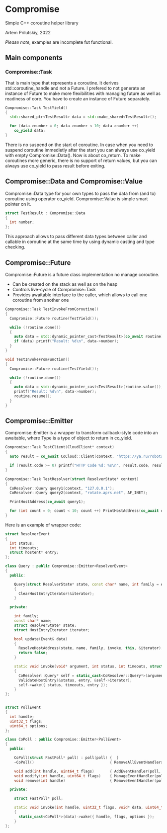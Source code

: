 # Compromise
Simple C++ coroutine helper library

Artem Prilutskiy, 2022

*Please note*, examples are incomplete fut functional.

## Main components

### Compromise::Task

That is main type that represents a coroutine. It derives std::coroutine_handle<Promise> and not a Future.
I prefered to not generate an instance of Future to make more flexibilities with managing future as well as readiness of core.
You have to create an instance of Future separately.

```C++
Compromise::Task TestYield()
{
  std::shared_ptr<TestResult> data = std::make_shared<TestResult>();

  for (data->number = 0; data->number < 10; data->number ++)
    co_yield data;
}

```

There is no suspend on the start of coroutine. In case when you need to suspend coroutine immedietly after the start you can always use co_yield with empty Compromise::Data().
Now is about co_return. To make coroutines more generic, there is no support of return values, but you can always use co_yield to pass result before exiting.


## Compromise::Data and Compromise::Value

Compromise::Data type for your own types to pass the data from (and to) coroutine using operator co_yield. Compromise::Value is simple smart pointer on it.

```C++
struct TestResult : Compromise::Data
{
  int number;
};

```

This approach allows to pass different data types between caller and callable in coroutine at the same time by using dynamic casting and type checking.

## Compromise::Future

Compromise::Future is a future class implementation no manage coroutine.

* Can be created on the stack as well as on the heap
* Controls live-cycle of Compromise::Task
* Provides awaitable interface to the caller, which allows to call one coroutine from another one

```C++
Compromise::Task TestInvokeFromCoroutine()
{
  Compromise::Future routine(TestYield());

  while (!routine.done())
  {
    auto data = std::dynamic_pointer_cast<TestResult>(co_await routine);
    if (data) printf("Result: %d\n", data->number);
  }
}

void TestInvokeFromFunction()
{
  Compromise::Future routine(TestYield());

  while (!routine.done())
  {
    auto data = std::dynamic_pointer_cast<TestResult>(routine.value());
    printf("Result: %d\n", data->number);
    routine.resume();
  }
}

```

## Compromise::Emitter

Compromise::Emitter is a wrapper to transform callback-style code into an awaitable, where Type is a type of object to return in co_yield.

```C++
Compromise::Task TestClient(CloudClient* context)
{
  auto result = co_await CoCloud::Client(context, "https://ya.ru/robots.txt");

  if (result.code >= 0) printf("HTTP Code %d: %s\n", result.code, result.data);
}

Compromise::Task TestResolver(struct ResolverState* context)
{
  CoResolver::Query query1(context, "127.0.0.1");
  CoResolver::Query query2(context, "rotate.aprs.net", AF_INET);

  PrintHostAddress(co_await query1);

  for (int count = 0; count < 10; count ++) PrintHostAddress(co_await query2);
}
```

Here is an example of wrapper code:

```C++
struct ResolverEvent
{
  int status;
  int timeouts;
  struct hostent* entry;
};

class Query : public Compromise::Emitter<ResolverEvent>
{
  public:

    Query(struct ResolverState* state, const char* name, int family = AF_UNSPEC) : state(state), name(name), family(family)
    {
      ClearHostEntryIterator(&iterator);
    }

  private:

    int family;
    const char* name;
    struct ResolverState* state;
    struct HostEntryIterator iterator;

    bool update(Event& data)
    {
      ResolveHostAddress(state, name, family, invoke, this, &iterator);
      return false;
    }

    static void invoke(void* argument, int status, int timeouts, struct hostent* entry)
    {
      CoResolver::Query* self = static_cast<CoResolver::Query*>(argument);
      ValidateHostEntry(&status, entry, &self->iterator);
      self->wake({ status, timeouts, entry });
    }
};


struct PollEvent
{
  int handle;
  uint32_t flags;
  uint64_t options;
};

class CoPoll : public Compromise::Emitter<PollEvent>
{
  public:

    CoPoll(struct FastPoll* poll) : poll(poll) {  }
    ~CoPoll()                                  { RemoveAllEventHandlers(poll, invoke, this);            }

    void add(int handle, uint64_t flags)       { AddEventHandler(poll, handle, flags, invoke, this);    }
    void modify(int handle, uint64_t flags)    { ManageEventHandler(poll, handle, flags, invoke, this); }
    void remove(int handle)                    { RemoveEventHandler(poll, handle);                      }

  private:

    struct FastPoll* poll;

    static void invoke(int handle, uint32_t flags, void* data, uint64_t options)
    {
      static_cast<CoPoll*>(data)->wake({ handle, flags, options });
    }
};

```

